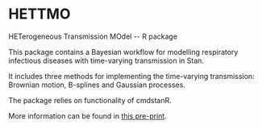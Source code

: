 # HETTMO
HETerogeneous Transmission MOdel -- R package

This package contains a Bayesian workflow for modelling respiratory infectious diseases with time-varying transmission in Stan. 

It includes three methods for implementing the time-varying transmission: Brownian motion, B-splines and Gaussian processes. 

The package relies on functionality of cmdstanR.

More information can be found in [this pre-print](https://doi.org/10.1101/2023.10.09.23296742).
